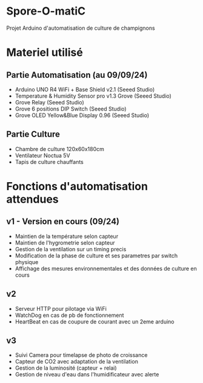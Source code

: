# Spore-O-matiC
Projet Arduino d'automatisation de culture de champignons

# Materiel utilisé
## Partie Automatisation (au 09/09/24)
- Arduino UNO R4 WiFi + Base Shield v2.1 (Seeed Studio)
- Temperature & Humidity Sensor pro v1.3 Grove (Seeed Studio)
- Grove Relay (Seeed Studio)
- Grove 6 positions DIP Switch (Seeed Studio)
- Grove OLED Yellow&Blue Display 0.96 (Seeed Studio)
## Partie Culture
- Chambre de culture 120x60x180cm
- Ventilateur Noctua 5V
- Tapis de culture chauffants

# Fonctions d'automatisation attendues
## v1 - Version en cours (09/24)
- Maintien de la température selon capteur
- Maintien de l'hygrometrie selon capteur
- Gestion de la ventilation sur un timing precis
- Modification de la phase de culture et ses parametres par switch physique
- Affichage des mesures environnementales et des données de culture en cours
## v2
- Serveur HTTP pour pilotage via WiFi
- WatchDog en cas de pb de fonctionnement
- HeartBeat en cas de coupure de courant avec un 2eme arduino
## v3
- Suivi Camera pour timelapse de photo de croissance
- Capteur de CO2 avec adaptation de la ventilation
- Gestion de la luminosité (capteur + relai)
- Gestion de niveau d'eau dans l'humidificateur avec alerte


